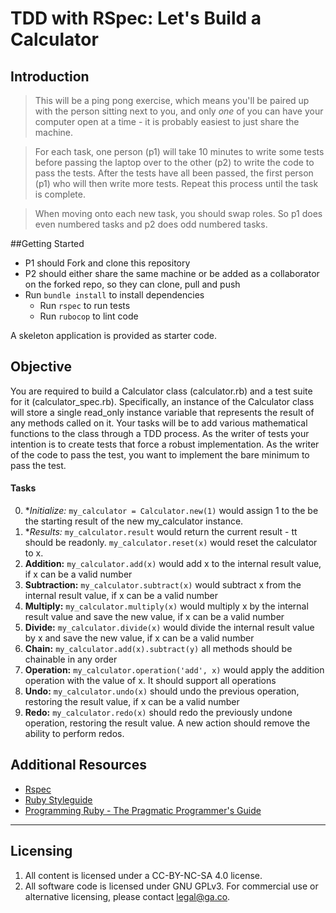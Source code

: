 # TDD with RSpec: Let's Build a Calculator

## Introduction

> This will be a ping pong exercise, which means you'll be paired up with the person sitting next to you, and only _one_ of you can have your computer open at a time - it is probably easiest to just share the machine.

> For each task, one person (p1) will take 10 minutes to write some tests before passing the laptop over to the other (p2) to write the code to pass the tests. After the tests have all been passed, the first person (p1) who will then write more tests. Repeat this process until the task is complete.

> When moving onto each new task, you should swap roles. So p1 does even numbered tasks and p2 does odd numbered tasks.

##Getting Started
* P1 should Fork and clone this repository
* P2 should either share the same machine or be added as a collaborator on the forked repo, so they can clone, pull and push
* Run `bundle install` to install dependencies
  * Run `rspec` to run tests
  * Run `rubocop` to lint code

A skeleton application is provided as starter code.

## Objective
You are required to build a Calculator class (calculator.rb) and a test suite for it (calculator_spec.rb).
Specifically, an instance of the Calculator class will store a single read_only instance variable that represents the result of any methods called on it.
Your tasks will be to add various mathematical functions to the class through a TDD process.
As the writer of tests your intention is to create tests that force a robust implementation.
As the writer of the code to pass the test, you want to implement the bare minimum to pass the test.

#### Tasks
0. **Initialize:* ```my_calculator = Calculator.new(1)``` would assign 1 to the be the starting result of the new my_calculator instance.
0. **Results:* ```my_calculator.result``` would return the current result - tt should be readonly. ```my_calculator.reset(x)``` would reset the calculator to x.
0. **Addition:** ```my_calculator.add(x)``` would add x to the internal result value, if x can be a valid number
0. **Subtraction:** ```my_calculator.subtract(x)``` would subtract x from the internal result value, if x can be a valid number
0. **Multiply:** ```my_calculator.multiply(x)``` would multiply x by the internal result value and save the new value, if x can be a valid number
0. **Divide:** ```my_calculator.divide(x)``` would divide the internal result value by x and save the new value, if x can be a valid number
0. **Chain:** ```my_calculator.add(x).subtract(y)``` all methods should be chainable in any order
0. **Operation:** ```my_calculator.operation('add', x)``` would apply the addition operation with the value of x. It should support all operations
0. **Undo:** ```my_calculator.undo(x)``` should undo the previous operation, restoring the result value, if x can be a valid number
0. **Redo:** ```my_calculator.redo(x)``` should redo the previously undone operation, restoring the result value. A new action should remove the ability to perform redos.

## Additional Resources

- [Rspec](http://rspec.info)
- [Ruby Styleguide](https://github.com/bbatsov/ruby-style-guide)
- [Programming Ruby - The Pragmatic Programmer's Guide](http://phrogz.net/programmingruby/tut_classes.html)


---

## Licensing
1. All content is licensed under a CC-BY-NC-SA 4.0 license.
2. All software code is licensed under GNU GPLv3. For commercial use or alternative licensing, please contact legal@ga.co.
